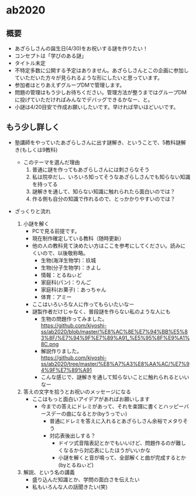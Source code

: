 # ab2020
 
## 概要

- あざらしさんの誕生日(4/30)をお祝いする謎を作りたい！
- コンセプトは「学びのある謎」
- タイトル未定
- 不特定多数に公開する予定はありません。あざらしさんとこの企画に参加していただいた方々が見られるような形にしたいと思っています。
- 参加者はとりあえずグループDMで管理します。
- 問題の管理はもう少しお待ちください。管理方法が整うまではグループDMに投げていただければみんなでデバッグできるかなー、と。
- 小謎は4/20目安で作成お願いしたいです。早ければ早いほどいいです。

## もう少し詳しく

- 塾講師をやっていたあざらしさんに出す謎解き、ということで、5教科謎解き(もしくは9教科)
  - このテーマを選んだ理由
    1. 普通に謎を作ってもあざらしさんには刺さらなそう
    2. 私は院卒だし、いろいろ知ってそうなあざらしさんでも知らない知識を持ってる
    3. 謎解きを通して、知らない知識に触れられたら面白いのでは？
    4. 作る側も自分の知識で作れるので、とっかかりやすいのでは？

- ざっくりと流れ
  1. 小謎を解く
      - PCで見る前提です。
      - 現在制作確定している教科（随時更新）
      - 他の人の教科見て決めたい方はここを参考にしてください。読みにくいので、以後敬称略。
        - 生物(海洋生物学)：玖城
        - 生物(分子生物学)：きよし
        - 情報：とるねぃど
        - 家庭科(パン)：りんご
        - 家庭科(お菓子)：あっちゃん
        - 体育：アミー
      - ここはいろいろな人に作ってもらいたいなー
      - 謎製作者だけじゃなく、普段謎を作らない私のような人にも
        - 生物の問題作ってみました。  
        https://github.com/kiyoshi-ss/ab2020/blob/master/%E8%AC%8E%E7%94%BB%E5%83%8F/%E7%94%9F%E7%89%A91_%E5%95%8F%E9%A1%8C.png
        - 解説作りました。  
        https://github.com/kiyoshi-ss/ab2020/tree/master/%E8%A7%A3%E8%AA%AC/%E7%94%9F%E7%89%A91
        - こんな感じで、謎解きを通して知らないことに触れられるといいなー
  2. 答えの文字を拾うとお祝いのメッセージになる
      - ここはもっと面白いアイデアがあればお願いします
        - 今までの答えにドレミがあって、それを楽譜に書くとハッピーバースデーの曲になるとか(byうっでぃ)
          - 普通にドレミを答えに入れるとあざらしさん余裕でメタりそう
          - 対応表後出しする？
            - ドイツ式音階表記とかでもいいけど、問題作るのが難しくなるから対応表にしたほうがいいかな
            - 小謎を解くと音が鳴って、全部解くと曲が完成するとか(byとるねぃど)
  3. 解説、という名の講義
      - 盛り込んだ知識とか、学問の面白さを伝えたい
      - 私もいろんな人の話聞きたい(笑)

